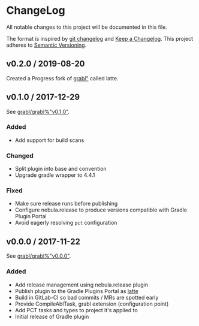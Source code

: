 # ChangeLog

All notable changes to this project will be documented in this file.

The format is inspired by
[git changelog](https://github.com/tj/git-extras/blob/master/Commands.md#git-changelog)
and [Keep a Changelog](http://keepachangelog.com/en/1.0.0/).  This project
adheres to [Semantic Versioning](http://semver.org/spec/v2.0.0.html).

## v0.2.0 / 2019-08-20

Created a Progress fork of [grabl"](https://gitlab.com/grabl/) called latte.

## v0.1.0 / 2017-12-29

See [grabl/grabl%"v0.1.0"](https://gitlab.com/grabl/grabl/milestones/2).

### Added

  * Add support for build scans

### Changed

  * Split plugin into base and convention
  * Upgrade gradle wrapper to 4.4.1

### Fixed

  * Make sure release runs before publishing
  * Configure nebula.release to produce versions compatible with Gradle
    Plugin Portal
  * Avoid eagerly resolving `pct` configuration

## v0.0.0 / 2017-11-22

See [grabl/grabl%"v0.0.0"](https://gitlab.com/grabl/grabl/milestones/1).

### Added

  * Add release management using nebula.release plugin
  * Publish plugin to the Gradle Plugins Portal as
    [latte](https://plugins.gradle.org/plugin/oe.espresso.latte.latte)
  * Build in GitLab-CI so bad commits / MRs are spotted early
  * Provide CompileAblTask, grabl extension (configuration point)
  * Add PCT tasks and types to project it's applied to
  * Initial release of Gradle plugin
